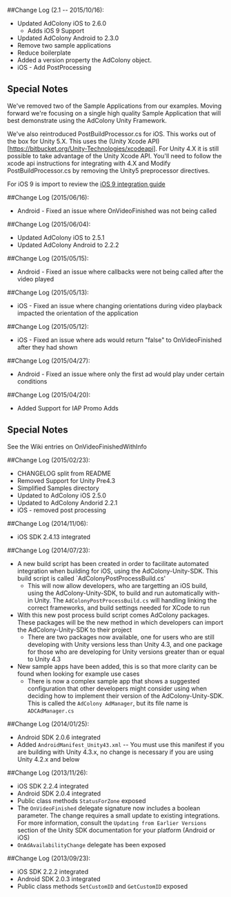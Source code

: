 ##Change Log (2.1 -- 2015/10/16):
* Updated AdColony iOS to 2.6.0
  * Adds iOS 9 Support
* Updated AdColony Android to 2.3.0
* Remove two sample applications
* Reduce boilerplate
* Added a version property the AdColony object.
* iOS - Add PostProcessing

Special Notes
---
We've removed two of the Sample Applications from our examples. Moving forward we're focusing on a single high quality Sample Application that will best demonstrate using the AdColony Unity Framework.

We've also reintroduced PostBuildProcessor.cs for iOS. This works out of the box for Unity 5.X. This uses the (Unity Xcode API)[https://bitbucket.org/Unity-Technologies/xcodeapi]. For Unity 4.X it is still possible to take advantage of the Unity Xcode API. You'll need to follow the xcode api instructions for integrating with 4.X and Modify PostBuildProcessor.cs by removing the Unity5 preprocessor directives.

For iOS 9 is import to review the [iOS 9 integration guide](https://github.com/AdColony/AdColony-iOS-SDK/wiki/iOS-9)


##Change Log (2015/06/16):
* Android - Fixed an issue where OnVideoFinished was not being called

##Change Log (2015/06/04):
* Updated AdColony iOS to 2.5.1
* Updated AdColony Android to 2.2.2

##Change Log (2015/05/15):
* Android - Fixed an issue where callbacks were not being called after the video played

##Change Log (2015/05/13):
* iOS - Fixed an issue where changing orientations during video playback impacted the orientation of the application

##Change Log (2015/05/12):
* iOS - Fixed an issue where ads would return "false" to OnVideoFinished after they had shown

##Change Log (2015/04/27):
* Android - Fixed an issue where only the first ad would play under certain conditions

##Change Log (2015/04/20):
* Added Support for IAP Promo Adds

Special Notes
---
See the Wiki entries on OnVideoFinishedWithInfo

##Change Log (2015/02/23):
* CHANGELOG split from README
* Removed Support for Unity Pre4.3
* Simplified Samples directory
* Updated to AdColony iOS 2.5.0
* Updated to AdColony Andorid 2.2.1
* iOS - removed post processing

##Change Log (2014/11/06):
* iOS SDK 2.4.13 integrated

##Change Log (2014/07/23):
* A new build script has been created in order to facilitate automated integration when building for iOS, using the AdColony-Unity-SDK. This build script is called `AdColonyPostProcessBuild.cs'
  * This will now allow developers, who are targetting an iOS build, using the AdColony-Unity-SDK, to build and run automatically with-in Unity. The `AdColonyPostProcessBuild.cs` will handling linking the correct frameworks, and build settings needed for XCode to run
* With this new post process build script comes AdColony packages. These packages will be the new method in which developers can import the AdColony-Unity-SDK to their project
  * There are two packages now available, one for users who are still developing with Unity versions less than Unity 4.3, and one package for those who are developing for Unity versions greater than or equal to Unity 4.3
* New sample apps have been added, this is so that more clarity can be found when looking for example use cases
   * There is now a complex sample app that shows a suggested configuration that other developers might consider using when deciding how to implement their version of the AdColony-Unity-SDK. This is called the `AdColony AdManager`, but its file name is `ADCAdManager.cs`

##Change Log (2014/01/25):
* Android SDK 2.0.6 integrated
* Added `AndroidManifest_Unity43.xml` -- You must use this manifest if you are building with Unity 4.3.x, no change is necessary if you are using Unity 4.2.x and below

##Change Log (2013/11/26):
* iOS SDK 2.2.4 integrated
* Android SDK 2.0.4 integrated
* Public class methods `StatusForZone` exposed
* The `OnVideoFinished` delegate signature now includes a boolean parameter. The change requires a small update to existing integrations. For more information, consult the `Updating from Earlier Versions` section of the Unity SDK documentation for your platform (Android or iOS)
* `OnAdAvailabilityChange` delegate has been exposed

##Change Log (2013/09/23):
* iOS SDK 2.2.2 integrated
* Android SDK 2.0.3 integrated
* Public class methods `SetCustomID` and `GetCustomID` exposed
